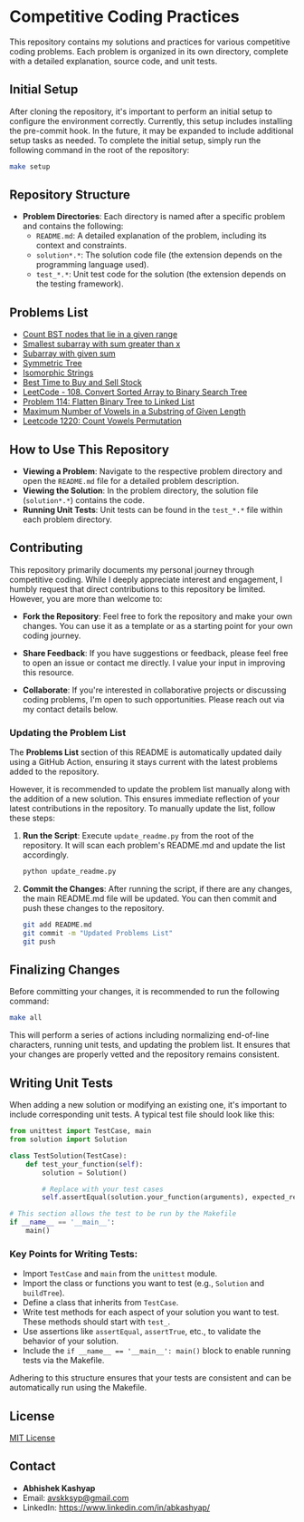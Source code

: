 # Competitive Coding Practices

This repository contains my solutions and practices for various competitive coding problems. Each problem is organized in its own directory, complete with a detailed explanation, source code, and unit tests.

## Initial Setup

After cloning the repository, it's important to perform an initial setup to configure the environment correctly. Currently, this setup includes installing the pre-commit hook. In the future, it may be expanded to include additional setup tasks as needed. To complete the initial setup, simply run the following command in the root of the repository:

```bash
make setup
````

## Repository Structure

- **Problem Directories**: Each directory is named after a specific problem and contains the following:
  - `README.md`: A detailed explanation of the problem, including its context and constraints.
  - `solution*.*`: The solution code file (the extension depends on the programming language used).
  - `test_*.*`: Unit test code for the solution (the extension depends on the testing framework).

## Problems List
- [Count BST nodes that lie in a given range](count_bst_nodes_that_lie_in_a_given_range)
- [Smallest subarray with sum greater than x](smallest_subarray_with_sum_greater_than_x)
- [Subarray with given sum](subarray_with_given_sum)
- [Symmetric Tree](symmetric_tree)
- [Isomorphic Strings](isomorphic_strings)
- [Best Time to Buy and Sell Stock](best_time_to_buy_and_sell_stock)
- [LeetCode - 108. Convert Sorted Array to Binary Search Tree](convert_sorted_array_to_binary_search_tree)
- [Problem 114: Flatten Binary Tree to Linked List](flatten_binary_tree_to_linked_list)
- [Maximum Number of Vowels in a Substring of Given Length](maximum_number_of_vowels_in_a_substring_of_given_length)
- [Leetcode 1220: Count Vowels Permutation](count_vowels_permutation)
## How to Use This Repository

- **Viewing a Problem**: Navigate to the respective problem directory and open the `README.md` file for a detailed problem description.
- **Viewing the Solution**: In the problem directory, the solution file (`solution*.*`) contains the code.
- **Running Unit Tests**: Unit tests can be found in the `test_*.*` file within each problem directory.

## Contributing

This repository primarily documents my personal journey through competitive coding. While I deeply appreciate interest and engagement, I humbly request that direct contributions to this repository be limited. However, you are more than welcome to:

- **Fork the Repository**: Feel free to fork the repository and make your own changes. You can use it as a template or as a starting point for your own coding journey.

- **Share Feedback**: If you have suggestions or feedback, please feel free to open an issue or contact me directly. I value your input in improving this resource.

- **Collaborate**: If you're interested in collaborative projects or discussing coding problems, I'm open to such opportunities. Please reach out via my contact details below.

### Updating the Problem List

The **Problems List** section of this README is automatically updated daily using a GitHub Action, ensuring it stays current with the latest problems added to the repository. 

However, it is recommended to update the problem list manually along with the addition of a new solution. This ensures immediate reflection of your latest contributions in the repository. To manually update the list, follow these steps:

1. **Run the Script**: Execute `update_readme.py` from the root of the repository. It will scan each problem's README.md and update the list accordingly.

    ```bash
    python update_readme.py
    ```

2. **Commit the Changes**: After running the script, if there are any changes, the main README.md file will be updated. You can then commit and push these changes to the repository.

    ```bash
    git add README.md
    git commit -m "Updated Problems List"
    git push
    ```

## Finalizing Changes

Before committing your changes, it is recommended to run the following command:

```bash
make all
```

This will perform a series of actions including normalizing end-of-line characters, running unit tests, and updating the problem list. It ensures that your changes are properly vetted and the repository remains consistent.

## Writing Unit Tests

When adding a new solution or modifying an existing one, it's important to include corresponding unit tests. A typical test file should look like this:

```python
from unittest import TestCase, main
from solution import Solution

class TestSolution(TestCase):
    def test_your_function(self):
        solution = Solution()

        # Replace with your test cases
        self.assertEqual(solution.your_function(arguments), expected_result)

# This section allows the test to be run by the Makefile
if __name__ == '__main__':
    main()
```

### Key Points for Writing Tests:

- Import `TestCase` and `main` from the `unittest` module.
- Import the class or functions you want to test (e.g., `Solution` and `buildTree`).
- Define a class that inherits from `TestCase`.
- Write test methods for each aspect of your solution you want to test. These methods should start with `test_`.
- Use assertions like `assertEqual`, `assertTrue`, etc., to validate the behavior of your solution.
- Include the `if __name__ == '__main__': main()` block to enable running tests via the Makefile.

Adhering to this structure ensures that your tests are consistent and can be automatically run using the Makefile.

## License

[MIT License](LICENSE.md)

## Contact

- **Abhishek Kashyap**
- Email: [avskksyp@gmail.com](mailto:avskksyp@gmail.com)
- LinkedIn: https://www.linkedin.com/in/abkashyap/
